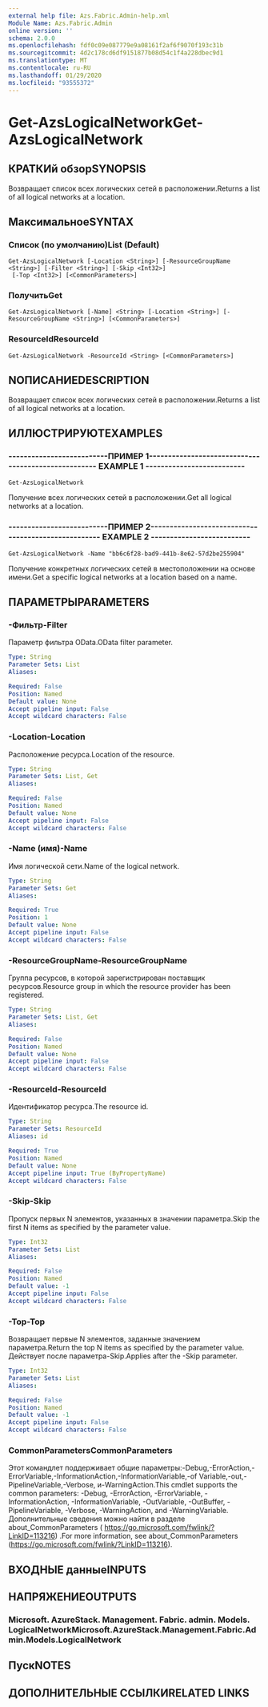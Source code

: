 ```yaml
---
external help file: Azs.Fabric.Admin-help.xml
Module Name: Azs.Fabric.Admin
online version: ''
schema: 2.0.0
ms.openlocfilehash: fdf0c09e087779e9a08161f2af6f9070f193c31b
ms.sourcegitcommit: 4d2c178cd6df9151877b08d54c1f4a228dbec9d1
ms.translationtype: MT
ms.contentlocale: ru-RU
ms.lasthandoff: 01/29/2020
ms.locfileid: "93555372"
---
```

# <span data-ttu-id="1e9fd-101">Get-AzsLogicalNetwork</span><span class="sxs-lookup"><span data-stu-id="1e9fd-101">Get-AzsLogicalNetwork</span></span>

## <span data-ttu-id="1e9fd-102">КРАТКИй обзор</span><span class="sxs-lookup"><span data-stu-id="1e9fd-102">SYNOPSIS</span></span>
<span data-ttu-id="1e9fd-103">Возвращает список всех логических сетей в расположении.</span><span class="sxs-lookup"><span data-stu-id="1e9fd-103">Returns a list of all logical networks at a location.</span></span>

## <span data-ttu-id="1e9fd-104">Максимальное</span><span class="sxs-lookup"><span data-stu-id="1e9fd-104">SYNTAX</span></span>

### <span data-ttu-id="1e9fd-105">Список (по умолчанию)</span><span class="sxs-lookup"><span data-stu-id="1e9fd-105">List (Default)</span></span>
```
Get-AzsLogicalNetwork [-Location <String>] [-ResourceGroupName <String>] [-Filter <String>] [-Skip <Int32>]
 [-Top <Int32>] [<CommonParameters>]
```

### <span data-ttu-id="1e9fd-106">Получить</span><span class="sxs-lookup"><span data-stu-id="1e9fd-106">Get</span></span>
```
Get-AzsLogicalNetwork [-Name] <String> [-Location <String>] [-ResourceGroupName <String>] [<CommonParameters>]
```

### <span data-ttu-id="1e9fd-107">ResourceId</span><span class="sxs-lookup"><span data-stu-id="1e9fd-107">ResourceId</span></span>
```
Get-AzsLogicalNetwork -ResourceId <String> [<CommonParameters>]
```

## <span data-ttu-id="1e9fd-108">NОПИСАНИЕ</span><span class="sxs-lookup"><span data-stu-id="1e9fd-108">DESCRIPTION</span></span>
<span data-ttu-id="1e9fd-109">Возвращает список всех логических сетей в расположении.</span><span class="sxs-lookup"><span data-stu-id="1e9fd-109">Returns a list of all logical networks at a location.</span></span>

## <span data-ttu-id="1e9fd-110">ИЛЛЮСТРИРУЮТ</span><span class="sxs-lookup"><span data-stu-id="1e9fd-110">EXAMPLES</span></span>

### <span data-ttu-id="1e9fd-111">--------------------------ПРИМЕР 1--------------------------</span><span class="sxs-lookup"><span data-stu-id="1e9fd-111">-------------------------- EXAMPLE 1 --------------------------</span></span>
```
Get-AzsLogicalNetwork
```

<span data-ttu-id="1e9fd-112">Получение всех логических сетей в расположении.</span><span class="sxs-lookup"><span data-stu-id="1e9fd-112">Get all logical networks at a location.</span></span>

### <span data-ttu-id="1e9fd-113">--------------------------ПРИМЕР 2--------------------------</span><span class="sxs-lookup"><span data-stu-id="1e9fd-113">-------------------------- EXAMPLE 2 --------------------------</span></span>
```
Get-AzsLogicalNetwork -Name "bb6c6f28-bad9-441b-8e62-57d2be255904"
```

<span data-ttu-id="1e9fd-114">Получение конкретных логических сетей в местоположении на основе имени.</span><span class="sxs-lookup"><span data-stu-id="1e9fd-114">Get a specific logical networks at a location based on a name.</span></span>

## <span data-ttu-id="1e9fd-115">ПАРАМЕТРЫ</span><span class="sxs-lookup"><span data-stu-id="1e9fd-115">PARAMETERS</span></span>

### <span data-ttu-id="1e9fd-116">-Фильтр</span><span class="sxs-lookup"><span data-stu-id="1e9fd-116">-Filter</span></span>
<span data-ttu-id="1e9fd-117">Параметр фильтра OData.</span><span class="sxs-lookup"><span data-stu-id="1e9fd-117">OData filter parameter.</span></span>

```yaml
Type: String
Parameter Sets: List
Aliases: 

Required: False
Position: Named
Default value: None
Accept pipeline input: False
Accept wildcard characters: False
```

### <span data-ttu-id="1e9fd-118">-Location</span><span class="sxs-lookup"><span data-stu-id="1e9fd-118">-Location</span></span>
<span data-ttu-id="1e9fd-119">Расположение ресурса.</span><span class="sxs-lookup"><span data-stu-id="1e9fd-119">Location of the resource.</span></span>

```yaml
Type: String
Parameter Sets: List, Get
Aliases: 

Required: False
Position: Named
Default value: None
Accept pipeline input: False
Accept wildcard characters: False
```

### <span data-ttu-id="1e9fd-120">-Name (имя)</span><span class="sxs-lookup"><span data-stu-id="1e9fd-120">-Name</span></span>
<span data-ttu-id="1e9fd-121">Имя логической сети.</span><span class="sxs-lookup"><span data-stu-id="1e9fd-121">Name of the logical network.</span></span>

```yaml
Type: String
Parameter Sets: Get
Aliases: 

Required: True
Position: 1
Default value: None
Accept pipeline input: False
Accept wildcard characters: False
```

### <span data-ttu-id="1e9fd-122">-ResourceGroupName</span><span class="sxs-lookup"><span data-stu-id="1e9fd-122">-ResourceGroupName</span></span>
<span data-ttu-id="1e9fd-123">Группа ресурсов, в которой зарегистрирован поставщик ресурсов.</span><span class="sxs-lookup"><span data-stu-id="1e9fd-123">Resource group in which the resource provider has been registered.</span></span>

```yaml
Type: String
Parameter Sets: List, Get
Aliases: 

Required: False
Position: Named
Default value: None
Accept pipeline input: False
Accept wildcard characters: False
```

### <span data-ttu-id="1e9fd-124">-ResourceId</span><span class="sxs-lookup"><span data-stu-id="1e9fd-124">-ResourceId</span></span>
<span data-ttu-id="1e9fd-125">Идентификатор ресурса.</span><span class="sxs-lookup"><span data-stu-id="1e9fd-125">The resource id.</span></span>

```yaml
Type: String
Parameter Sets: ResourceId
Aliases: id

Required: True
Position: Named
Default value: None
Accept pipeline input: True (ByPropertyName)
Accept wildcard characters: False
```

### <span data-ttu-id="1e9fd-126">-Skip</span><span class="sxs-lookup"><span data-stu-id="1e9fd-126">-Skip</span></span>
<span data-ttu-id="1e9fd-127">Пропуск первых N элементов, указанных в значении параметра.</span><span class="sxs-lookup"><span data-stu-id="1e9fd-127">Skip the first N items as specified by the parameter value.</span></span>

```yaml
Type: Int32
Parameter Sets: List
Aliases: 

Required: False
Position: Named
Default value: -1
Accept pipeline input: False
Accept wildcard characters: False
```

### <span data-ttu-id="1e9fd-128">-Top</span><span class="sxs-lookup"><span data-stu-id="1e9fd-128">-Top</span></span>
<span data-ttu-id="1e9fd-129">Возвращает первые N элементов, заданные значением параметра.</span><span class="sxs-lookup"><span data-stu-id="1e9fd-129">Return the top N items as specified by the parameter value.</span></span>
<span data-ttu-id="1e9fd-130">Действует после параметра-Skip.</span><span class="sxs-lookup"><span data-stu-id="1e9fd-130">Applies after the -Skip parameter.</span></span>

```yaml
Type: Int32
Parameter Sets: List
Aliases: 

Required: False
Position: Named
Default value: -1
Accept pipeline input: False
Accept wildcard characters: False
```

### <span data-ttu-id="1e9fd-131">CommonParameters</span><span class="sxs-lookup"><span data-stu-id="1e9fd-131">CommonParameters</span></span>
<span data-ttu-id="1e9fd-132">Этот командлет поддерживает общие параметры:-Debug,-ErrorAction,-ErrorVariable,-InformationAction,-InformationVariable,-of Variable,-out,-PipelineVariable,-Verbose, и-WarningAction.</span><span class="sxs-lookup"><span data-stu-id="1e9fd-132">This cmdlet supports the common parameters: -Debug, -ErrorAction, -ErrorVariable, -InformationAction, -InformationVariable, -OutVariable, -OutBuffer, -PipelineVariable, -Verbose, -WarningAction, and -WarningVariable.</span></span> <span data-ttu-id="1e9fd-133">Дополнительные сведения можно найти в разделе about_CommonParameters ( https://go.microsoft.com/fwlink/?LinkID=113216) .</span><span class="sxs-lookup"><span data-stu-id="1e9fd-133">For more information, see about_CommonParameters (https://go.microsoft.com/fwlink/?LinkID=113216).</span></span>

## <span data-ttu-id="1e9fd-134">ВХОДНЫЕ данные</span><span class="sxs-lookup"><span data-stu-id="1e9fd-134">INPUTS</span></span>

## <span data-ttu-id="1e9fd-135">НАПРЯЖЕНИЕ</span><span class="sxs-lookup"><span data-stu-id="1e9fd-135">OUTPUTS</span></span>

### <span data-ttu-id="1e9fd-136">Microsoft. AzureStack. Management. Fabric. admin. Models. LogicalNetwork</span><span class="sxs-lookup"><span data-stu-id="1e9fd-136">Microsoft.AzureStack.Management.Fabric.Admin.Models.LogicalNetwork</span></span>

## <span data-ttu-id="1e9fd-137">Пуск</span><span class="sxs-lookup"><span data-stu-id="1e9fd-137">NOTES</span></span>

## <span data-ttu-id="1e9fd-138">ДОПОЛНИТЕЛЬНЫЕ ССЫЛКИ</span><span class="sxs-lookup"><span data-stu-id="1e9fd-138">RELATED LINKS</span></span>

